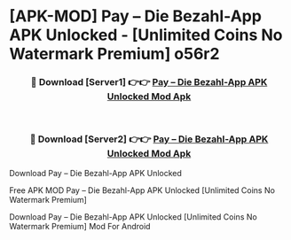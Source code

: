 # [APK-MOD] Pay – Die Bezahl-App APK Unlocked - [Unlimited Coins No Watermark Premium] o56r2



<div align="center">
<h3>🔴 Download [Server1] 👉👉 <a href="https://momento.my/?title=Pay_–_Die_Bezahl-App_APK_Unlocked">Pay – Die Bezahl-App APK Unlocked Mod Apk</a></h3><br>

<h3>🔴 Download [Server2] 👉👉 <a href="https://momento.my/?title=Pay_–_Die_Bezahl-App_APK_Unlocked">Pay – Die Bezahl-App APK Unlocked Mod Apk</a></h3>
</div>



Download Pay – Die Bezahl-App APK Unlocked 

Free APK MOD Pay – Die Bezahl-App APK Unlocked [Unlimited Coins No Watermark Premium]

Download Pay – Die Bezahl-App APK Unlocked [Unlimited Coins No Watermark Premium] Mod For Android
